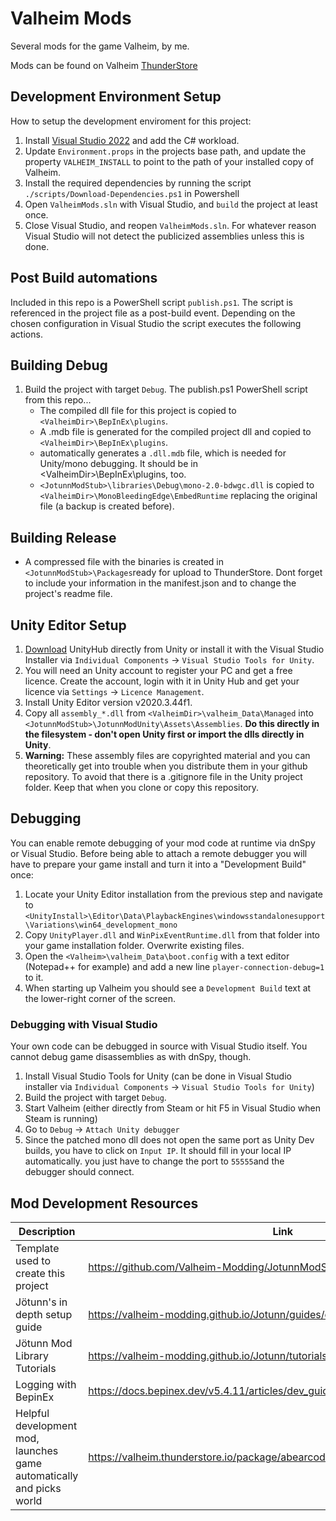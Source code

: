 # Valheim Mods

Several mods for the game Valheim, by me.

Mods can be found on Valheim [ThunderStore](https://valheim.thunderstore.io/package/tpill90/)

## Development Environment Setup

How to setup the development enviroment for this project:

1. Install [Visual Studio 2022](https://visualstudio.microsoft.com) and add the C# workload.
2. Update `Environment.props` in the projects base path, and update the property `VALHEIM_INSTALL` to point to the path of your installed copy of Valheim.
3. Install the required dependencies by running the script `./scripts/Download-Dependencies.ps1` in Powershell
4. Open `ValheimMods.sln` with Visual Studio, and `build` the project at least once.
5. Close Visual Studio, and reopen `ValheimMods.sln`.  For whatever reason Visual Studio will not detect the publicized assemblies unless this is done.

## Post Build automations

Included in this repo is a PowerShell script `publish.ps1`. The script is referenced in the project file as a post-build event. Depending on the chosen configuration in Visual Studio the script executes the following actions.

## Building Debug

1. Build the project with target `Debug`. The publish.ps1 PowerShell script from this repo...
    * The compiled dll file for this project is copied to `<ValheimDir>\BepInEx\plugins`.
    * A .mdb file is generated for the compiled project dll and copied to `<ValheimDir>\BepInEx\plugins`.
     * automatically generates a `.dll.mdb` file, which is needed for Unity/mono debugging. It should be in \<ValheimDir>\BepInEx\plugins, too.
    * `<JotunnModStub>\libraries\Debug\mono-2.0-bdwgc.dll` is copied to `<ValheimDir>\MonoBleedingEdge\EmbedRuntime` replacing the original file (a backup is created before).



## Building Release

* A compressed file with the binaries is created in `<JotunnModStub>\Packages`ready for upload to ThunderStore. Dont forget to include your information in the manifest.json and to change the project's readme file.

## Unity Editor Setup

1. [Download](https://public-cdn.cloud.unity3d.com/hub/prod/UnityHubSetup.exe) UnityHub directly from Unity or install it with the Visual Studio Installer via `Individual Components` -> `Visual Studio Tools for Unity`.
2. You will need an Unity account to register your PC and get a free licence. Create the account, login with it in Unity Hub and get your licence via `Settings` -> `Licence Management`.
3. Install Unity Editor version v2020.3.44f1.
4. Copy all `assembly_*.dll` from `<ValheimDir>\valheim_Data\Managed` into `<JotunnModStub>\JotunnModUnity\Assets\Assemblies`. **Do this directly in the filesystem - don't open Unity first or import the dlls directly in Unity**.
5. **Warning:** These assembly files are copyrighted material and you can theoretically get into trouble when you distribute them in your github repository. To avoid that there is a .gitignore file in the Unity project folder. Keep that when you clone or copy this repository.


## Debugging

You can enable remote debugging of your mod code at runtime via dnSpy or Visual Studio. Before being able to attach a remote debugger you will have to prepare your game install and turn it into a "Development Build" once:

1. Locate your Unity Editor installation from the previous step and navigate to `<UnityInstall>\Editor\Data\PlaybackEngines\windowsstandalonesupport\Variations\win64_development_mono`
2. Copy `UnityPlayer.dll` and `WinPixEventRuntime.dll` from that folder into your game installation folder. Overwrite existing files.
3. Open the `<Valheim>\valheim_Data\boot.config` with a text editor (Notepad++ for example) and add a new line `player-connection-debug=1` to it.
4. When starting up Valheim you should see a `Development Build` text at the lower-right corner of the screen.

### Debugging with Visual Studio

Your own code can be debugged in source with Visual Studio itself. You cannot debug game disassemblies as with dnSpy, though.

1. Install Visual Studio Tools for Unity (can be done in Visual Studio installer via `Individual Components` -> `Visual Studio Tools for Unity`)
2. Build the project with target `Debug`.
3. Start Valheim (either directly from Steam or hit F5 in Visual Studio when Steam is running)
4. Go to `Debug` -> `Attach Unity debugger`
5. Since the patched mono dll does not open the same port as Unity Dev builds, you have to click on `Input IP`. It should fill in your local IP automatically. you just have to change the port to `55555`and the debugger should connect.


## Mod Development Resources

| Description | Link |
| --- | --- |
| Template used to create this project| https://github.com/Valheim-Modding/JotunnModStub |
| Jötunn's in depth setup guide | https://valheim-modding.github.io/Jotunn/guides/overview.html |
| Jötunn Mod Library Tutorials | https://valheim-modding.github.io/Jotunn/tutorials/overview.html |
| Logging with BepinEx | https://docs.bepinex.dev/v5.4.11/articles/dev_guide/plugin_tutorial/4_logging.html |
| Helpful development mod, launches game automatically and picks world | https://valheim.thunderstore.io/package/abearcodes/Simple_Auto_Game_Start/ |
